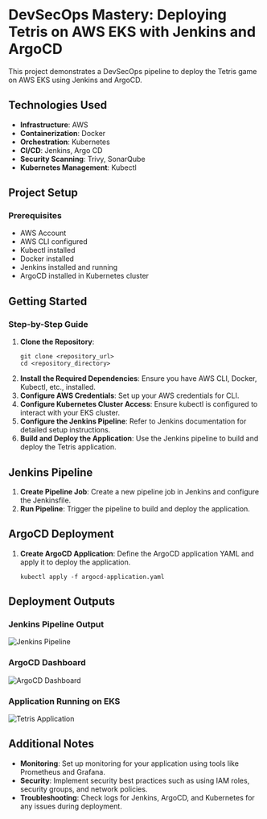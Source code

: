 <!DOCTYPE html>
<html lang="en">
<head>
    <meta charset="UTF-8">
    <meta name="viewport" content="width=device-width, initial-scale=1.0">
</head>
<body>

<h1>DevSecOps Mastery: Deploying Tetris on AWS EKS with Jenkins and ArgoCD</h1>
<p>This project demonstrates a DevSecOps pipeline to deploy the Tetris game on AWS EKS using Jenkins and ArgoCD.</p>

<h2>Technologies Used</h2>
<ul>
    <li><strong>Infrastructure</strong>: AWS</li>
    <li><strong>Containerization</strong>: Docker</li>
    <li><strong>Orchestration</strong>: Kubernetes</li>
    <li><strong>CI/CD</strong>: Jenkins, Argo CD</li>
    <li><strong>Security Scanning</strong>: Trivy, SonarQube</li>
    <li><strong>Kubernetes Management</strong>: Kubectl</li>
</ul>

<h2>Project Setup</h2>
<h3>Prerequisites</h3>
<ul>
    <li>AWS Account</li>
    <li>AWS CLI configured</li>
    <li>Kubectl installed</li>
    <li>Docker installed</li>
    <li>Jenkins installed and running</li>
    <li>ArgoCD installed in Kubernetes cluster</li>
</ul>

<h2>Getting Started</h2>
<h3>Step-by-Step Guide</h3>
<ol>
    <li>
        <strong>Clone the Repository</strong>:
        <pre><code>git clone &lt;repository_url&gt;
cd &lt;repository_directory&gt;</code></pre>
    </li>
    <li><strong>Install the Required Dependencies</strong>: Ensure you have AWS CLI, Docker, Kubectl, etc., installed.</li>
    <li><strong>Configure AWS Credentials</strong>: Set up your AWS credentials for CLI.</li>
    <li><strong>Configure Kubernetes Cluster Access</strong>: Ensure kubectl is configured to interact with your EKS cluster.</li>
    <li><strong>Configure the Jenkins Pipeline</strong>: Refer to Jenkins documentation for detailed setup instructions.</li>
    <li><strong>Build and Deploy the Application</strong>: Use the Jenkins pipeline to build and deploy the Tetris application.</li>
</ol>

<h2>Jenkins Pipeline</h2>
<ol>
    <li><strong>Create Pipeline Job</strong>: Create a new pipeline job in Jenkins and configure the Jenkinsfile.</li>
    <li><strong>Run Pipeline</strong>: Trigger the pipeline to build and deploy the application.</li>
</ol>

<h2>ArgoCD Deployment</h2>
<ol>
    <li><strong>Create ArgoCD Application</strong>: Define the ArgoCD application YAML and apply it to deploy the application.
        <pre><code>kubectl apply -f argocd-application.yaml</code></pre>
    </li>
</ol>

<h2>Deployment Outputs</h2>

<h3>Jenkins Pipeline Output</h3>
<img src="images/jenkins_pipeline.png" alt="Jenkins Pipeline">

<h3>ArgoCD Dashboard</h3>
<img src="images/argocd_dashboard.png" alt="ArgoCD Dashboard">

<h3>Application Running on EKS</h3>
<img src="images/tetris_application.png" alt="Tetris Application">

<h2>Additional Notes</h2>
<ul>
    <li><strong>Monitoring</strong>: Set up monitoring for your application using tools like Prometheus and Grafana.</li>
    <li><strong>Security</strong>: Implement security best practices such as using IAM roles, security groups, and network policies.</li>
    <li><strong>Troubleshooting</strong>: Check logs for Jenkins, ArgoCD, and Kubernetes for any issues during deployment.</li>
</ul>

</body>
</html>
